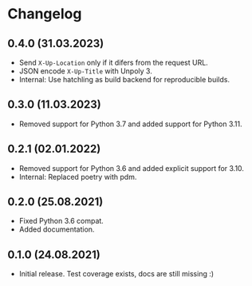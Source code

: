 Changelog
=========

0.4.0 (31.03.2023)
------------------

 * Send `X-Up-Location` only if it difers from the request URL.
 * JSON encode `X-Up-Title` with Unpoly 3.
 * Internal: Use hatchling as build backend for reproducible builds.

0.3.0 (11.03.2023)
------------------

 * Removed support for Python 3.7 and added support for Python 3.11.

0.2.1 (02.01.2022)
------------------

 * Removed support for Python 3.6 and added explicit support for 3.10.
 * Internal: Replaced poetry with pdm.

0.2.0 (25.08.2021)
------------------

 * Fixed Python 3.6 compat.
 * Added documentation.

0.1.0 (24.08.2021)
------------------

 * Initial release. Test coverage exists, docs are still missing :)
